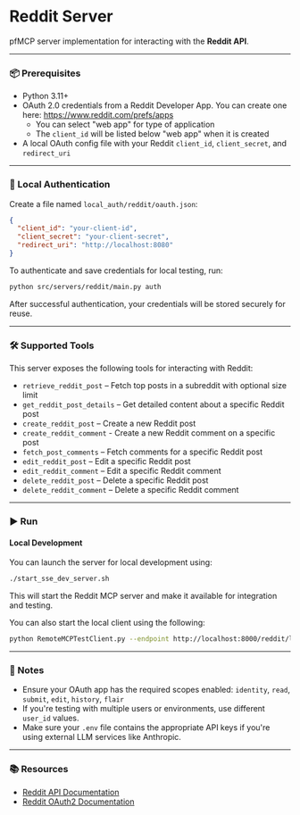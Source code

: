 # Reddit Server

pfMCP server implementation for interacting with the **Reddit API**.

---

### 📦 Prerequisites

- Python 3.11+
- OAuth 2.0 credentials from a Reddit Developer App. You can create one here: https://www.reddit.com/prefs/apps
  - You can select "web app" for type of application
  - The `client_id` will be listed below "web app" when it is created
- A local OAuth config file with your Reddit `client_id`, `client_secret`, and `redirect_uri`

---

### 🔐 Local Authentication

Create a file named `local_auth/reddit/oauth.json`:

```json
{
  "client_id": "your-client-id",
  "client_secret": "your-client-secret",
  "redirect_uri": "http://localhost:8080"
}
```

To authenticate and save credentials for local testing, run:

```bash
python src/servers/reddit/main.py auth
```

After successful authentication, your credentials will be stored securely for reuse.

---

### 🛠️ Supported Tools

This server exposes the following tools for interacting with Reddit:

- `retrieve_reddit_post` – Fetch top posts in a subreddit with optional size limit
- `get_reddit_post_details` – Get detailed content about a specific Reddit post
- `create_reddit_post` – Create a new Reddit post
- `create_reddit_comment` - Create a new Reddit comment on a specific post
- `fetch_post_comments` – Fetch comments for a specific Reddit post
- `edit_reddit_post` – Edit a specific Reddit post
- `edit_reddit_comment` – Edit a specific Reddit comment
- `delete_reddit_post` – Delete a specific Reddit post
- `delete_reddit_comment` – Delete a specific Reddit comment

---

### ▶️ Run

#### Local Development

You can launch the server for local development using:

```bash
./start_sse_dev_server.sh
```

This will start the Reddit MCP server and make it available for integration and testing.

You can also start the local client using the following:

```bash
python RemoteMCPTestClient.py --endpoint http://localhost:8000/reddit/local
```

---

### 📎 Notes

- Ensure your OAuth app has the required scopes enabled: `identity`, `read`, `submit`, `edit`, `history`, `flair`
- If you're testing with multiple users or environments, use different `user_id` values.
- Make sure your `.env` file contains the appropriate API keys if you're using external LLM services like Anthropic.

---

### 📚 Resources

- [Reddit API Documentation](https://www.reddit.com/dev/api)
- [Reddit OAuth2 Documentation](https://github.com/reddit-archive/reddit/wiki/OAuth2)
